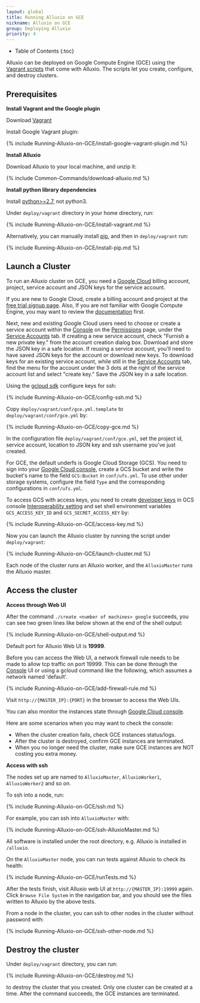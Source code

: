 ```yaml
---
layout: global
title: Running Alluxio on GCE
nickname: Alluxio on GCE
group: Deploying Alluxio
priority: 4
---
```


* Table of Contents
{:toc}

Alluxio can be deployed on Google Compute Engine (GCE) using the
[Vagrant scripts](https://github.com/alluxio/alluxio/tree/master/deploy/vagrant) that come with
Alluxio. The scripts let you create, configure, and destroy clusters.

## Prerequisites

**Install Vagrant and the Google plugin**

Download [Vagrant](https://www.vagrantup.com/downloads.html)

Install Google Vagrant plugin:

{% include Running-Alluxio-on-GCE/install-google-vagrant-plugin.md %}

**Install Alluxio**

Download Alluxio to your local machine, and unzip it:

{% include Common-Commands/download-alluxio.md %}

**Install python library dependencies**

Install [python>=2.7](https://www.python.org/), not python3.

Under `deploy/vagrant` directory in your home directory, run:

{% include Running-Alluxio-on-GCE/install-vagrant.md %}

Alternatively, you can manually install [pip](https://pip.pypa.io/en/latest/installing/), and then
in `deploy/vagrant` run:

{% include Running-Alluxio-on-GCE/install-pip.md %}

## Launch a Cluster

To run an Alluxio cluster on GCE, you need a [Google Cloud](https://cloud.google.com) billing account, project, service account and JSON keys for the service account.

If you are new to Google Cloud, create a billing account and project at the [free trial signup page](https://console.cloud.google.com/billing/freetrial). Also, If you are not familiar with Google Compute Engine, you may want to review the [documentation](https://cloud.google.com/compute/docs) first.

Next, new and existing Google Cloud users need to choose or create a service account within the [Console](https://console.google.com) on the [Permissions](https://console.cloud.google.com/permissions) page, under the [Service Accounts](https://console.cloud.google.com/permissions) tab.
If creating a new service account, check "Furnish a new private key." from the account creation dialog box. Download and store the JSON key in a safe location.
If reusing a service account, you'll need to have saved JSON keys for the account or download new keys. To download keys for an existing service account, while still in the [Service Accounts](https://console.cloud.google.com/permissions) tab, find the menu for the account under the 3 dots at the right of the service account list and select "create key." Save the JSON key in a safe location.

Using the [gcloud sdk](https://console.cloud.google.com) configure keys for ssh:

{% include Running-Alluxio-on-GCE/config-ssh.md %}

Copy `deploy/vagrant/conf/gce.yml.template` to `deploy/vagrant/conf/gce.yml` by:

{% include Running-Alluxio-on-GCE/copy-gce.md %}

In the configuration file `deploy/vagrant/conf/gce.yml`, set the project id, service account, location to JSON key and ssh username you've just created.

For GCE, the default underfs is Google Cloud Storage (GCS). You need to sign into your
[Google Cloud console](https://console.cloud.google.com), create a GCS bucket and write
the bucket's name to the field `GCS:Bucket` in `conf/ufs.yml`. To use other under storage systems,
configure the field `Type` and the corresponding configurations in `conf/ufs.yml`.

To access GCS with access keys, you need to create [developer keys](https://cloud.google.com/storage/docs/migrating#keys)
in GCS console [Interoperability setting](https://console.cloud.google.com/storage/settings)
and set shell environment variables `GCS_ACCESS_KEY_ID` and `GCS_SECRET_ACCESS_KEY` by:

{% include Running-Alluxio-on-GCE/access-key.md %}

Now you can launch the Alluxio cluster by running
the script under `deploy/vagrant`:

{% include Running-Alluxio-on-GCE/launch-cluster.md %}

Each node of the cluster runs an Alluxio worker, and the `AlluxioMaster` runs the Alluxio master.

## Access the cluster

**Access through Web UI**

After the command `./create <number of machines> google` succeeds, you can see two green lines like
below shown at the end of the shell output:

{% include Running-Alluxio-on-GCE/shell-output.md %}

Default port for Alluxio Web UI is **19999**.

Before you can access the Web UI, a network firewall rule needs to be made to allow tcp traffic on port 19999.
This can be done through the [Console](console.cloud.google.com) UI or using a gcloud command like the
following, which assumes a network named 'default'.

{% include Running-Alluxio-on-GCE/add-firewall-rule.md %}

Visit `http://{MASTER_IP}:{PORT}` in the browser to access the Web UIs.

You can also monitor the instances state through
[Google Cloud console](https://console.cloud.google.com).

Here are some scenarios when you may want to check the console:
 - When the cluster creation fails, check GCE instances status/logs.
 - After the cluster is destroyed, confirm GCE instances are terminated.
 - When you no longer need the cluster, make sure GCE instances are NOT costing you extra money.

**Access with ssh**

The nodes set up are named to `AlluxioMaster`, `AlluxioWorker1`, `AlluxioWorker2` and so on.

To ssh into a node, run:

{% include Running-Alluxio-on-GCE/ssh.md %}

For example, you can ssh into `AlluxioMaster` with:

{% include Running-Alluxio-on-GCE/ssh-AlluxioMaster.md %}

All software is installed under the root directory, e.g. Alluxio is installed in `/alluxio`.

On the `AlluxioMaster` node, you can run tests against Alluxio to check its health:

{% include Running-Alluxio-on-GCE/runTests.md %}

After the tests finish, visit Alluxio web UI at `http://{MASTER_IP}:19999` again. Click `Browse
File System` in the navigation bar, and you should see the files written to Alluxio by the above
tests.

From a node in the cluster, you can ssh to other nodes in the cluster without password with:

{% include Running-Alluxio-on-GCE/ssh-other-node.md %}

## Destroy the cluster

Under `deploy/vagrant` directory, you can run:

{% include Running-Alluxio-on-GCE/destroy.md %}

to destroy the cluster that you created. Only one cluster can be created at a time. After the
command succeeds, the GCE instances are terminated.
